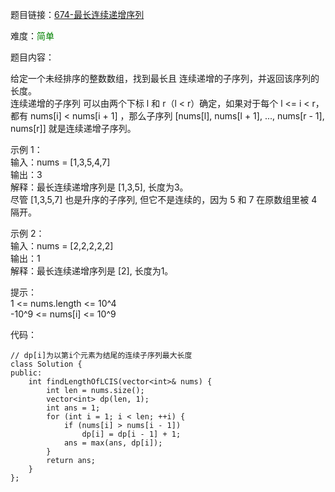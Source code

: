 题目链接：[674-最长连续递增序列](https://leetcode-cn.com/problems/longest-continuous-increasing-subsequence/)

难度：<font color="Green">简单</font>

题目内容：

给定一个未经排序的整数数组，找到最长且 连续递增的子序列，并返回该序列的长度。<br>
连续递增的子序列 可以由两个下标 l 和 r（l < r）确定，如果对于每个 l <= i < r，都有 nums[i] < nums[i + 1] ，那么子序列 \[nums[l], nums[l + 1], ..., nums[r - 1], nums[r]] 就是连续递增子序列。

示例 1：<br>
输入：nums = [1,3,5,4,7]<br>
输出：3<br>
解释：最长连续递增序列是 [1,3,5], 长度为3。<br>
尽管 [1,3,5,7] 也是升序的子序列, 但它不是连续的，因为 5 和 7 在原数组里被 4 隔开。

示例 2：<br>
输入：nums = [2,2,2,2,2]<br>
输出：1<br>
解释：最长连续递增序列是 [2], 长度为1。

提示：<br>
1 <= nums.length <= 10^4<br>
-10^9 <= nums[i] <= 10^9


代码：
```
// dp[i]为以第i个元素为结尾的连续子序列最大长度
class Solution {
public:
    int findLengthOfLCIS(vector<int>& nums) {
        int len = nums.size();
        vector<int> dp(len, 1);
        int ans = 1;
        for (int i = 1; i < len; ++i) {
            if (nums[i] > nums[i - 1])
                dp[i] = dp[i - 1] + 1;
            ans = max(ans, dp[i]);
        }
        return ans;
    }
};
```